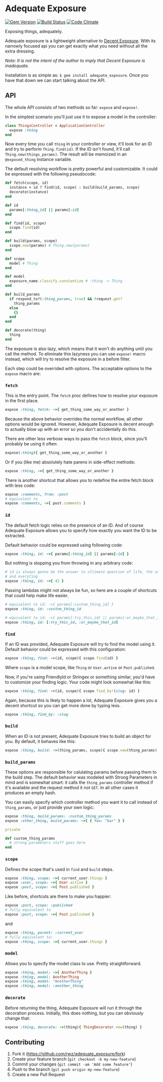# Adequate Exposure
[![Gem Version](https://img.shields.io/gem/v/adequate_exposure.svg)](https://rubygems.org/gems/adequate_exposure)
[![Build Status](https://img.shields.io/travis/rwz/adequate_exposure.svg)](http://travis-ci.org/rwz/adequate_exposure)
[![Code Climate](https://img.shields.io/codeclimate/github/rwz/adequate_exposure.svg)](https://codeclimate.com/github/rwz/adequate_exposure)

Exposing things, adequately.

Adequate exposure is a lightweight alternative to [Decent
Exposure](https://github.com/voxdolo/decent_exposure). With its narrowly
focused api you can get exactly what you need without all the extra dressing.

*Note: It is not the intent of the author to imply that Decent Exposure is
inadequate.*

Installation is as simple as: `$ gem install adequate_exposure`. Once you have
that down we can start talking about the API.

## API

The whole API consists of two methods so far: `expose` and `expose!`.

In the simplest scenario you'll just use it to expose a model in the
controller:

```ruby
class ThingsController < ApplicationController
  expose :thing
end
```

Now every time you call `thing` in your controller or view, it'll look for an
ID and try to perform `Thing.find(id)`. If the ID isn't found, it'll call
`Thing.new(things_params)`. The result will be memoized in an `@exposed_thing`
instance variable.

The default resolving workflow is pretty powerful and customizable. It could be
expressed with the following pseudocode:

```ruby
def fetch(scope, id)
  instance = id ? find(id, scope) : build(build_params, scope)
  decorate(instance)
end

def id
  params[:thing_id] || params[:id]
end

def find(id, scope)
  scope.find(id)
end

def build(params, scope)
  scope.new(params) # Thing.new(params)
end

def scope
  model # Thing
end

def model
  exposure_name.classify.constantize # :thing -> Thing
end

def build_params
  if respond_to?(:thing_params, true) && !request.get?
    thing_params
  else
    {}
  end
end

def decorate(thing)
  thing
end
```

The exposure is also lazy, which means that it won't do anything until you call
the method. To eliminate this lazyness you can use `expose!` macro instead,
which will try to resolve the exposure in a before filter.

Each step could be overrided with options. The acceptable options to the
`expose` macro are:

### `fetch`

This is the entry point. The `fetch` proc defines how to resolve your exposure
in the first place.

```ruby
expose :thing, fetch: ->{ get_thing_some_way_or_another }
```

Because the above behavior overrides the normal workflow, all other options
would be ignored. However, Adequate Exposure is decent enough to actually blow
up with an error so you don't accidentally do this.

There are other less verbose ways to pass the `fetch` block, since you'll
probably be using it often:

```ruby
expose(:thing){ get_thing_some_way_or_another }
```

Or if you (like me) absolutely hate parens in side-effect methods:

```ruby
expose :thing, ->{ get_thing_some_way_or_another }
```

There is another shortcut that allows you to redefine the entire fetch block with
less code:

```ruby
expose :comments, from: :post
# equivalent to 
expose :comments, ->{ post.comments }
```

### `id`

The default fetch logic relies on the presence of an ID. And of course Adequate
Exposure allows you to specify how exactly you want the ID to be extracted.

Default behavior could be expressed using following code:

```ruby
expose :thing, id: ->{ params[:thing_id] || params[:id] }
```

But nothing is stopping you from throwing in any arbitrary code:

```ruby
# id is always gonna be the answer to ultimate question of life, the universe,
# and everyting
expose :thing, id: ->{ 42 }
```

Passing lambdas might not always be fun, so here are a couple of shortcuts that could
help make life easier.

```ruby
# equivalent to id: ->{ params[:custom_thing_id] }
expose :thing, id: :custom_thing_id

# equivalent to id: ->{ params[:try_this_id] || params[:or_maybe_that_id] }
expose :thing, id: [:try_this_id, :or_maybe_that_id]
```

### `find`

If an ID was provided, Adequate Exposure will try to find the model using it.
Default behavior could be expressed with this configuration: 

```ruby
expose :thing, find: ->(id, scope){ scope.find(id) }
```

Where `scope` is a model scope, like `Thing` or `User.active` or
`Post.published`.

Now, if you're using FriendlyId or Stringex or something similar, you'd have to
customize your finding logic. Your code might look somewhat like this:

```ruby
expose :thing, find: ->(id, scope){ scope.find_by!(slug: id) }
```

Again, because this is likely to happen a lot, Adequate Exposure gives you a
decent shortcut so you can get more done by typing less.

```ruby
expose :thing, find_by: :slug
```

### `build`

When an ID is not present, Adequate Exposure tries to build an object for you. By
default, it behaves like this:

```ruby
expose :thing, build: ->(thing_params, scope){ scope.new(thing_params) }
```

### `build_params`

These options are responsible for calulating params before passing them to the
build step. The default behavior was modeled with Strong Parameters in mind and
is somewhat smart: it calls the `thing_params` controller method if it's available
and the request method it not `GET`. In all other cases it produces an empty hash.

You can easily specify which controller method you want it to call instead of
`thing_params`, or just provide your own logic:

```ruby
expose :thing, build_params: :custom_thing_params
expose :other_thing, build_params: ->{ { foo: "bar" } }

private

def custom_thing_params
  # strong parameters stuff goes here
end
```

### `scope`

Defines the scope that's used in `find` and `build` steps.

```ruby
expose :thing, scope: ->{ current_user.things }
expose :user, scope: ->{ User.active }
expose :post, scope: ->{ Post.published }
```

Like before, shortcuts are there to make you happier:

```ruby
expose :post, scope: :published
# fully equivalent to
expose :post, scope: ->{ Post.published }
```

and

```ruby
expose :thing, parent: :current_user
# fully equivalent to:
expose :thing, scope: ->{ current_user.things }
```

### `model`

Allows you to specify the model class to use. Pretty straightforward.

```ruby
expose :thing, model: ->{ AnotherThing }
expose :thing, model: AnotherThing
expose :thing, model: "AnotherThing"
expose :thing, model: :another_thing
```

### `decorate`

Before returning the thing, Adequate Exposure will run it through the
decoration process. Initially, this does nothing, but you can obviously change
that:

```ruby
expose :thing, decorate: ->(thing){ ThingDecorator.new(thing) }
```

## Contributing

1. Fork it (https://github.com/rwz/adequate_exposure/fork)
2. Create your feature branch (`git checkout -b my-new-feature`)
3. Commit your changes (`git commit -am 'Add some feature'`)
4. Push to the branch (`git push origin my-new-feature`)
5. Create a new Pull Request

